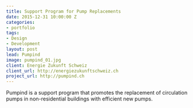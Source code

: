 ```yaml
---
title: Support Program for Pump Replacements
date: 2015-12-31 10:00:00 Z
categories:
- portfolio
tags:
- Design
- Development
layout: post
lead: Pumpind
image: pumpind_01.jpg
client: Energie Zukunft Schweiz
client_url: http://energiezukunftschweiz.ch
project_url: http://pumpind.ch
---
```


Pumpind is a support program that promotes the replacement of circulation pumps in non-residential buildings with efficient new pumps.
